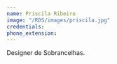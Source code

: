 ```yaml
---
name: Priscila Ribeiro
image: "/RDS/images/priscila.jpg"
credentials:
phone_extension:
---
```


Designer de Sobrancelhas.
